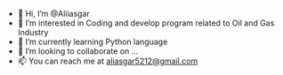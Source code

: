 - 👋 Hi, I’m @Aliiasgar
- 👀 I’m interested in Coding and develop program related to Oil and Gas Industry
- 🌱 I’m currently learning Python language
- 💞️ I’m looking to collaborate on ...
- 📫 You can reach me at aliasgar5212@gmail.com

<!---
Aliiasgar/Aliiasgar is a ✨ special ✨ repository because its `README.md` (this file) appears on your GitHub profile.
You can click the Preview link to take a look at your changes.
--->
